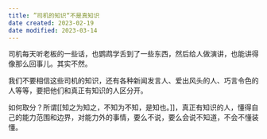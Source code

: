 ```yaml
---
title: ”司机的知识“不是真知识
date created: 2023-02-19
date modified: 2023-03-14
---
```


司机每天听老板的一些话，也鹦鹉学舌到了一些东西，然后给人做演讲，也能讲得像那么回事儿。其实不然。

我们不要相信这些司机的知识，还有各种新闻发言人、爱出风头的人、巧言令色的人等等，要把他们和真正有知识的人区分开。

如何取分？所谓[[知之为知之，不知为不知，是知也。]]，真正有知识的人，懂得自己的能力范围和边界，对能力外的事情，要么不说，要么会说不知道，不会不懂装懂。
